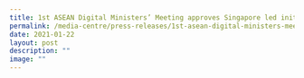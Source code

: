 ```yaml
---
title: 1st ASEAN Digital Ministers’ Meeting approves Singapore led initiatives
permalink: /media-centre/press-releases/1st-asean-digital-ministers-meeting-approves-singapore-led-initiatives/
date: 2021-01-22
layout: post
description: ""
image: ""
---
```

